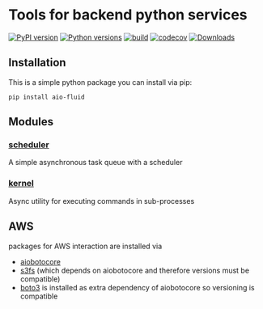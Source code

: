# Tools for backend python services

[![PyPI version](https://badge.fury.io/py/aio-fluid.svg)](https://badge.fury.io/py/aio-fluid)
[![Python versions](https://img.shields.io/pypi/pyversions/aio-fluid.svg)](https://pypi.org/project/aio-fluid)
[![build](https://github.com/quantmind/fluid/workflows/build/badge.svg)](https://github.com/quantmind/aio-fluid/actions?query=workflow%3Abuild)
[![codecov](https://codecov.io/gh/quantmind/aio-fluid/branch/main/graph/badge.svg?token=81oWUoyEVp)](https://codecov.io/gh/quantmind/aio-fluid)
[![Downloads](https://img.shields.io/pypi/dd/aio-fluid.svg)](https://pypi.org/project/aio-fluid/)

## Installation

This is a simple python package you can install via pip:

```
pip install aio-fluid
```

## Modules

### [scheduler](./fluid/scheduler)

A simple asynchronous task queue with a scheduler

### [kernel](./fluid/kernel)

Async utility for executing commands in sub-processes

## AWS

packages for AWS interaction are installed via

- [aiobotocore](https://github.com/aio-libs/aiobotocore)
- [s3fs](https://github.com/fsspec/s3fs) (which depends on aiobotocore and therefore versions must be compatible)
- [boto3](https://boto3.amazonaws.com/v1/documentation/api/latest/guide/quickstart.html) is installed as extra dependency of aiobotocore so versioning is compatible
